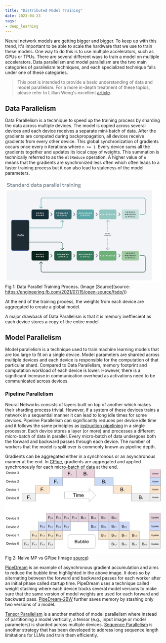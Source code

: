 ```yaml
---
title: "Distributed Model Training"
date: 2023-04-23
tags:
- deep_learning
---
```


Neural network models are getting bigger and bigger. To keep up with this trend, it's important to be able to scale the hardware that we use to train these models. One way to do this is to use multiple accelerators, such as GPUs or TPUs. There are several different ways to train a model on multiple accelerators. Data parallelism and model parallelism are the two main categories of parallelism techniques, and each specialized technique falls under one of these categories.

> This post is intended to provide a basic understanding of data and model parallelism. For a more in-depth treatment of these topics, please refer to Lillian Weng's excellent [article](https://lilianweng.github.io/posts/2021-09-25-train-large/).

## Data Parallelism

Data Parallelism is a technique to speed up the training process by sharding the data across multiple devices. The model is copied across several devices and each device receives a separate mini-batch of data. After the gradients are computed during backpropagation, all devices receive gradients from every other device. This global synchronization of gradients occurs once every n iterations where `n >= 1`. Every device sums all the gradients together and updates its local copy of weights. This summation is technically referred to as the `AllReduce` operation. A higher value of `n`  means that the gradients are synchronized less often which often leads to a faster training process but it can also lead to staleness of the model parameters.

![image](images/ddp.png)
									Fig 1: Data Parallel Training Process. (Image [Source](source: https://engineering.fb.com/2021/07/15/open-source/fsdp/))

At the end of the training process, the weights from each device are aggregated to create a global model.

A major drawback of Data Parallelism is that it is memory ineffiecient as each device stores a copy of the entire model.

## Model Parallelism 

Model parallelism is a technique used to train machine learning models that are too large to fit on a single device. Model parameters are sharded across multiple devices and each device is responsible for the computation of that particular shard. Compared to Data Parallelism, memory footprint and computation workload of each device is lower. However, there is a significant increase in communication overhead as activations need to be communicated across devices. 

### Pipeline Parallelism

Neural Networks consists of layers built on top of another which makes their sharding process trivial. However, if a system of these devices trains a network in a sequential manner it can lead to long idle times for some devices. Pipeline Parallelism can significantly reduces per device idle time and it follows the same principles as [instruction pipelining](https://en.wikipedia.org/wiki/Instruction_pipelining) in a single processor.
Each device stores a layer (or more) and processes a different micro-batch of data in parallel. Every micro-batch of data undergoes both the forward and backward passes through each device. The number of workers that the model is split over is commonly known as pipeline depth.

Gradients can be aggregated either in a synchronous or an asynchronous manner at the end.
In [GPipe](https://ai.googleblog.com/2019/03/introducing-gpipe-open-source-library.html), gradients are aggregated and applied synchronously for each micro-batch of data at the end.
![gpipe](images/gpipe.png) 
						Fig 2: Naive MP vs GPipe (Image [source](https://ai.googleblog.com/2019/03/introducing-gpipe-open-source-library.html))

[PipeDream](https://www.pdl.cmu.edu/PDL-FTP/BigLearning/sosp19-final271.pdf) is an example of asynchronous gradient accumulation and aims to reduce the bubble time highlighted in the above image. It does so by alternating between the forward and backward passes for each worker after an initial phase called startup time. PipeDream uses a technique called weight stashing where each device tracks several model versions to make sure that the same version of model weights are used for each forward and backward pass. [PipeDream-2BW](https://arxiv.org/pdf/2006.09503.pdf) further saves memory by stashing only two versions of a model.


[Tensor Parallelism](https://lilianweng.github.io/posts/2021-09-25-train-large/#tensor-parallelism) is a another method of model parallelism where instead of partitioning a model vertically, a tensor (e.g., input image or model parameters) is sharded across multiple devices. [Sequence Parallelism](https://arxiv.org/pdf/2105.13120.pdf) is another strategy that has been developed to address long sequence length limitations for LLMs and train them efficiently.